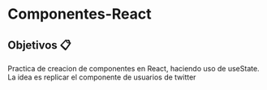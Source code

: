 # Componentes-React

## Objetivos 📋
Practica de creacion de componentes en React, haciendo uso de useState. La idea es replicar el componente de usuarios de twitter
